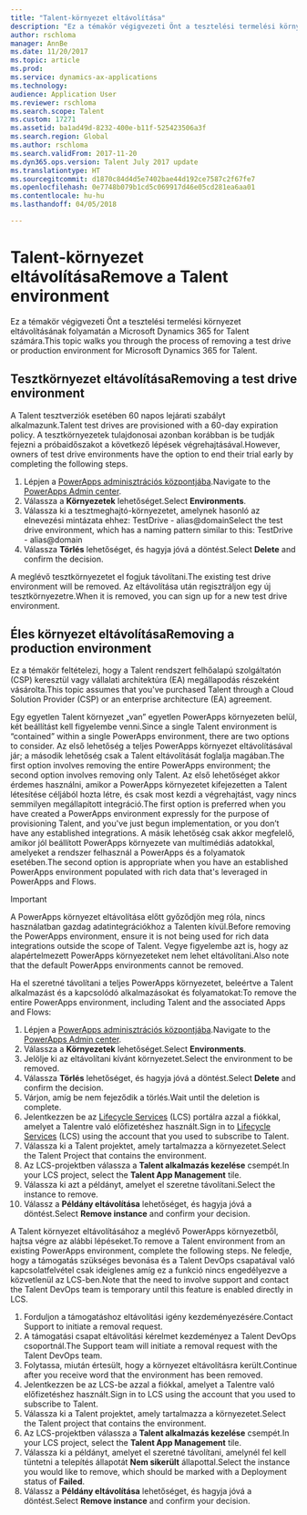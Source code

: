 ```yaml
---
title: "Talent-környezet eltávolítása"
description: "Ez a témakör végigvezeti Önt a tesztelési termelési környezet eltávolításának folyamatán a Microsoft Dynamics 365 for Talent számára."
author: rschloma
manager: AnnBe
ms.date: 11/20/2017
ms.topic: article
ms.prod: 
ms.service: dynamics-ax-applications
ms.technology: 
audience: Application User
ms.reviewer: rschloma
ms.search.scope: Talent
ms.custom: 17271
ms.assetid: ba1ad49d-8232-400e-b11f-525423506a3f
ms.search.region: Global
ms.author: rschloma
ms.search.validFrom: 2017-11-20
ms.dyn365.ops.version: Talent July 2017 update
ms.translationtype: HT
ms.sourcegitcommit: d1870c84d4d5e7402bae44d192ce7587c2f67fe7
ms.openlocfilehash: 0e7748b079b1cd5c069917d46e05cd281ea6aa01
ms.contentlocale: hu-hu
ms.lasthandoff: 04/05/2018

---
```

# <a name="remove-a-talent-environment"></a><span data-ttu-id="35930-103">Talent-környezet eltávolítása</span><span class="sxs-lookup"><span data-stu-id="35930-103">Remove a Talent environment</span></span>

<span data-ttu-id="35930-104">Ez a témakör végigvezeti Önt a tesztelési termelési környezet eltávolításának folyamatán a Microsoft Dynamics 365 for Talent számára.</span><span class="sxs-lookup"><span data-stu-id="35930-104">This topic walks you through the process of removing a test drive or production environment for Microsoft Dynamics 365 for Talent.</span></span>

## <a name="removing-a-test-drive-environment"></a><span data-ttu-id="35930-105">Tesztkörnyezet eltávolítása</span><span class="sxs-lookup"><span data-stu-id="35930-105">Removing a test drive environment</span></span>

<span data-ttu-id="35930-106">A Talent tesztverziók esetében 60 napos lejárati szabályt alkalmazunk.</span><span class="sxs-lookup"><span data-stu-id="35930-106">Talent test drives are provisioned with a 60-day expiration policy.</span></span> <span data-ttu-id="35930-107">A tesztkörnyezetek tulajdonosai azonban korábban is be tudják fejezni a próbaidőszakot a következő lépések végrehajtásával.</span><span class="sxs-lookup"><span data-stu-id="35930-107">However, owners of test drive environments have the option to end their trial early by completing the following steps.</span></span> 

1. <span data-ttu-id="35930-108">Lépjen a [PowerApps adminisztrációs központjába](https://admin.businessplatform.microsoft.com/).</span><span class="sxs-lookup"><span data-stu-id="35930-108">Navigate to the [PowerApps Admin center](https://admin.businessplatform.microsoft.com/).</span></span>
2. <span data-ttu-id="35930-109">Válassza a **Környezetek** lehetőséget.</span><span class="sxs-lookup"><span data-stu-id="35930-109">Select **Environments**.</span></span>
3. <span data-ttu-id="35930-110">Válassza ki a tesztmeghajtó-környezetet, amelynek hasonló az elnevezési mintázata ehhez: TestDrive - alias@domain</span><span class="sxs-lookup"><span data-stu-id="35930-110">Select the test drive environment, which has a naming pattern similar to this: TestDrive - alias@domain</span></span>
4. <span data-ttu-id="35930-111">Válassza **Törlés** lehetőséget, és hagyja jóvá a döntést.</span><span class="sxs-lookup"><span data-stu-id="35930-111">Select **Delete** and confirm the decision.</span></span> 

<span data-ttu-id="35930-112">A meglévő tesztkörnyezetet el fogjuk távolítani.</span><span class="sxs-lookup"><span data-stu-id="35930-112">The existing test drive environment will be removed.</span></span> <span data-ttu-id="35930-113">Az eltávolítása után regisztráljon egy új tesztkörnyezetre.</span><span class="sxs-lookup"><span data-stu-id="35930-113">When it is removed, you can sign up for a new test drive environment.</span></span> 

## <a name="removing-a-production-environment"></a><span data-ttu-id="35930-114">Éles környezet eltávolítása</span><span class="sxs-lookup"><span data-stu-id="35930-114">Removing a production environment</span></span>

<span data-ttu-id="35930-115">Ez a témakör feltételezi, hogy a Talent rendszert felhőalapú szolgáltatón (CSP) keresztül vagy vállalati architektúra (EA) megállapodás részeként vásárolta.</span><span class="sxs-lookup"><span data-stu-id="35930-115">This topic assumes that you've purchased Talent through a Cloud Solution Provider (CSP) or an enterprise architecture (EA) agreement.</span></span> 

<span data-ttu-id="35930-116">Egy egyetlen Talent környezet „van” egyetlen PowerApps környezeten belül, két beállítást kell figyelembe venni.</span><span class="sxs-lookup"><span data-stu-id="35930-116">Since a single Talent environment is “contained” within a single PowerApps environment, there are two options to consider.</span></span> <span data-ttu-id="35930-117">Az első lehetőség a teljes PowerApps környezet eltávolításával jár; a második lehetőség csak a Talent eltávolítását foglalja magában.</span><span class="sxs-lookup"><span data-stu-id="35930-117">The first option involves removing the entire PowerApps environment; the second option involves removing only Talent.</span></span> <span data-ttu-id="35930-118">Az első lehetőséget akkor érdemes használni, amikor a PowerApps környezetet kifejezetten a Talent létesítése céljából hozta létre, és csak most kezdi a végrehajtást, vagy nincs semmilyen megállapított integráció.</span><span class="sxs-lookup"><span data-stu-id="35930-118">The first option is preferred when you have created a PowerApps environment expressly for the purpose of provisioning Talent, and you've just begun implementation, or you don’t have any established integrations.</span></span> <span data-ttu-id="35930-119">A másik lehetőség csak akkor megfelelő, amikor jól beállított PowerApps környezete van multimédiás adatokkal, amelyeket a rendszer felhasznál a PowerApps és a folyamatok esetében.</span><span class="sxs-lookup"><span data-stu-id="35930-119">The second option is appropriate when you have an established PowerApps environment populated with rich data that's leveraged in PowerApps and Flows.</span></span>

> [!Important]
> <span data-ttu-id="35930-120">A PowerApps környezet eltávolítása előtt győződjön meg róla, nincs használatban gazdag adatintegrációkhoz a Talenten kívül.</span><span class="sxs-lookup"><span data-stu-id="35930-120">Before removing the PowerApps environment, ensure it is not being used for rich data integrations outside the scope of Talent.</span></span> <span data-ttu-id="35930-121">Vegye figyelembe azt is, hogy az alapértelmezett PowerApps környezeteket nem lehet eltávolítani.</span><span class="sxs-lookup"><span data-stu-id="35930-121">Also note that the default PowerApps environments cannot be removed.</span></span> 

<span data-ttu-id="35930-122">Ha el szeretné távolítani a teljes PowerApps környezetet, beleértve a Talent alkalmazást és a kapcsolódó alkalmazásokat és folyamatokat:</span><span class="sxs-lookup"><span data-stu-id="35930-122">To remove the entire PowerApps environment, including Talent and the associated Apps and Flows:</span></span>

1. <span data-ttu-id="35930-123">Lépjen a [PowerApps adminisztrációs központjába](https://admin.businessplatform.microsoft.com/).</span><span class="sxs-lookup"><span data-stu-id="35930-123">Navigate to the [PowerApps Admin center](https://admin.businessplatform.microsoft.com/).</span></span>
2. <span data-ttu-id="35930-124">Válassza a **Környezetek** lehetőséget.</span><span class="sxs-lookup"><span data-stu-id="35930-124">Select **Environments**.</span></span>
3. <span data-ttu-id="35930-125">Jelölje ki az eltávolítani kívánt környezetet.</span><span class="sxs-lookup"><span data-stu-id="35930-125">Select the environment to be removed.</span></span>
4. <span data-ttu-id="35930-126">Válassza **Törlés** lehetőséget, és hagyja jóvá a döntést.</span><span class="sxs-lookup"><span data-stu-id="35930-126">Select **Delete** and confirm the decision.</span></span> 
5. <span data-ttu-id="35930-127">Várjon, amíg be nem fejeződik a törlés.</span><span class="sxs-lookup"><span data-stu-id="35930-127">Wait until the deletion is complete.</span></span>
6. <span data-ttu-id="35930-128">Jelentkezzen be az [Lifecycle Services](https://lcs.dynamics.com/Logon/Index) (LCS) portálra azzal a fiókkal, amelyet a Talentre való előfizetéshez használt.</span><span class="sxs-lookup"><span data-stu-id="35930-128">Sign in to [Lifecycle Services](https://lcs.dynamics.com/Logon/Index) (LCS) using the account that you used to subscribe to Talent.</span></span> 
7. <span data-ttu-id="35930-129">Válassza ki a Talent projektet, amely tartalmazza a környezetet.</span><span class="sxs-lookup"><span data-stu-id="35930-129">Select the Talent Project that contains the environment.</span></span> 
8. <span data-ttu-id="35930-130">Az LCS-projektben válassza a **Talent alkalmazás kezelése** csempét.</span><span class="sxs-lookup"><span data-stu-id="35930-130">In your LCS project, select the **Talent App Management** tile.</span></span> 
9. <span data-ttu-id="35930-131">Válassza ki azt a példányt, amelyet el szeretne távolítani.</span><span class="sxs-lookup"><span data-stu-id="35930-131">Select the instance to remove.</span></span> 
10. <span data-ttu-id="35930-132">Válassz a **Példány eltávolítása** lehetőséget, és hagyja jóvá a döntést.</span><span class="sxs-lookup"><span data-stu-id="35930-132">Select **Remove instance** and confirm your decision.</span></span>  

<span data-ttu-id="35930-133">A Talent környezet eltávolításához a meglévő PowerApps környezetből, hajtsa végre az alábbi lépéseket.</span><span class="sxs-lookup"><span data-stu-id="35930-133">To remove a Talent environment from an existing PowerApps environment, complete the following steps.</span></span> <span data-ttu-id="35930-134">Ne feledje, hogy a támogatás szükséges bevonása és a Talent DevOps csapatával való kapcsolatfelvétel csak ideiglenes amíg ez a funkció nincs engedélyezve a közvetlenül az LCS-ben.</span><span class="sxs-lookup"><span data-stu-id="35930-134">Note that the need to involve support and contact the Talent DevOps team is temporary until this feature is enabled directly in LCS.</span></span>

1. <span data-ttu-id="35930-135">Forduljon a támogatáshoz eltávolítási igény kezdeményezésére.</span><span class="sxs-lookup"><span data-stu-id="35930-135">Contact Support to initiate a removal request.</span></span>
2. <span data-ttu-id="35930-136">A támogatási csapat eltávolítási kérelmet kezdeményez a Talent DevOps csoportnál.</span><span class="sxs-lookup"><span data-stu-id="35930-136">The Support team will initiate a removal request with the Talent DevOps team.</span></span> 
3. <span data-ttu-id="35930-137">Folytassa, miután értesült, hogy a környezet eltávolításra került.</span><span class="sxs-lookup"><span data-stu-id="35930-137">Continue after you receive word that the environment has been removed.</span></span>
4.  <span data-ttu-id="35930-138">Jelentkezzen be az LCS-be azzal a fiókkal, amelyet a Talentre való előfizetéshez használt.</span><span class="sxs-lookup"><span data-stu-id="35930-138">Sign in to LCS using the account that you used to subscribe to Talent.</span></span> 
5. <span data-ttu-id="35930-139">Válassza ki a Talent projektet, amely tartalmazza a környezetet.</span><span class="sxs-lookup"><span data-stu-id="35930-139">Select the Talent project that contains the environment.</span></span> 
6. <span data-ttu-id="35930-140">Az LCS-projektben válassza a **Talent alkalmazás kezelése** csempét.</span><span class="sxs-lookup"><span data-stu-id="35930-140">In your LCS project, select the **Talent App Management** tile.</span></span> 
7. <span data-ttu-id="35930-141">Válassza ki a példányt, amelyet el szeretné távolítani, amelynél fel kell tüntetni a telepítés állapotát **Nem sikerült** állapottal.</span><span class="sxs-lookup"><span data-stu-id="35930-141">Select the instance you would like to remove, which should be marked with a Deployment status of **Failed**.</span></span>
8. <span data-ttu-id="35930-142">Válassz a **Példány eltávolítása** lehetőséget, és hagyja jóvá a döntést.</span><span class="sxs-lookup"><span data-stu-id="35930-142">Select **Remove instance** and confirm your decision.</span></span> 


